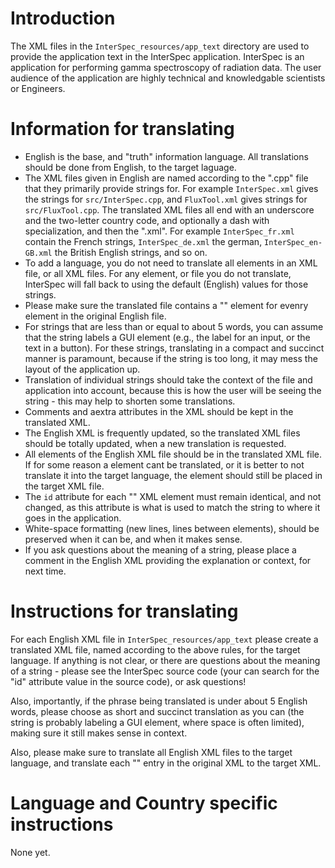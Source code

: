 # Introduction

The XML files in the `InterSpec_resources/app_text` directory are used to provide the application text in the InterSpec application.  InterSpec is an application for performing gamma spectroscopy of radiation data.  The user audience of the application are highly technical and knowledgable scientists or Engineers.


# Information for translating
- English is the base, and "truth" information language.  All translations should be done from English, to the target laguage.
- The XML files given in English are named according to the ".cpp" file that they primarily provide strings for.  For example `InterSpec.xml` gives the strings for `src/InterSpec.cpp`, and `FluxTool.xml` gives strings for `src/FluxTool.cpp`.  The translated XML files all end with an underscore and the two-letter country code, and optionally a dash with specialization, and then the ".xml".  For example `InterSpec_fr.xml` contain the French strings, `InterSpec_de.xml` the german, `InterSpec_en-GB.xml` the British English strings, and so on.
- To add a language, you do not need to translate all elements in an XML file, or all XML files.  For any element, or file you do not translate, InterSpec will fall back to using the default (English) values for those strings.  
- Please make sure the translated file contains a "<message>" element for evenry element in the original English file.
- For strings that are less than or equal to about 5 words, you can assume that the string labels a GUI element (e.g., the label for an input, or the text in a button).  For these strings, translating in a compact and succinct manner is paramount, because if the string is too long, it may mess the layout of the application up.
- Translation of individual strings should take the context of the file and application into account, because this is how the user will be seeing the string - this may help to shorten some translations.
- Comments and aextra attributes in the XML should be kept in the translated XML.
- The English XML is frequently updated, so the translated XML files should be totally updated, when a new translation is requested.
- All elements of the English XML file should be in the translated XML file.  If for some reason a element cant be translated, or it is better to not translate it into the target language, the element should still be placed in the target XML file.
- The `id` attribute for each "<message>" XML element must remain identical, and not changed, as this attribute is what is used to match the string to where it goes in the application.
- White-space formatting (new lines, lines between elements), should be preserved when it can be, and when it makes sense.
- If you ask questions about the meaning of a string, please place a comment in the English XML providing the explanation or context, for next time.

# Instructions for translating

For each English XML file in `InterSpec_resources/app_text` please create a translated XML file, named according to the above rules, for the target language.  If anything is not clear, or there are questions about the meaning of a string - please see the InterSpec source code (your can search for the "id" attribute value in the source code), or ask questions!

Also, importantly, if the phrase being translated is under about 5 English words, please choose as short and succinct translation as you can (the string is probably labeling a GUI element, where space is often limited), making sure it still makes sense in context.

Also, please make sure to translate all English XML files to the target language, and translate each "<message>" entry in the original XML to the target XML.

# Language and Country specific instructions

None yet.